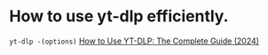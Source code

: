 # How to use yt-dlp efficiently. 
`yt-dlp -(options)`
[How to Use YT-DLP: The Complete Guide (2024)](https://www.rapidseedbox.com/blog/yt-dlp-complete-guide)
